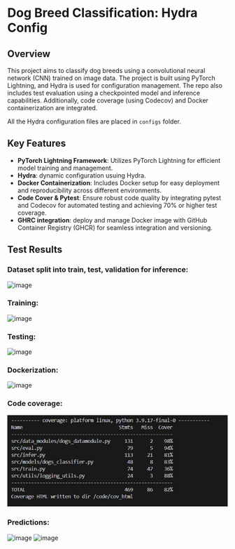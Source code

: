 # Dog Breed Classification: Hydra Config
## Overview
This project aims to classify dog breeds using a convolutional neural network (CNN) trained on image data. The project is built using PyTorch Lightning, and Hydra is used for configuration management. The repo also includes test evaluation using a checkpointed model and inference capabilities. Additionally, code coverage (using Codecov) and Docker containerization are integrated. 

All the Hydra configuration files are placed in `configs` folder.

## Key Features

- **PyTorch Lightning Framework**: Utilizes PyTorch Lightning for efficient model training and management.
- **Hydra**: dynamic configuration usuing Hydra.
- **Docker Containerization**: Includes Docker setup for easy deployment and reproducibility across different environments.
- **Code Cover & Pytest**: Ensure robust code quality by integrating pytest and Codecov for automated testing and achieving 70% or higher test coverage.
- **GHRC integration**: deploy and manage Docker image with GitHub Container Registry (GHCR) for seamless integration and versioning. 

## Test Results

### Dataset split into train, test, validation for inference:
![image](https://github.com/user-attachments/assets/411ead5e-96f0-40a9-9253-e3acd6a6ad99)

### Training:
![image](https://github.com/user-attachments/assets/ad679726-194c-4551-85e9-233af1527427)

### Testing:
![image](https://github.com/user-attachments/assets/e1fa6543-4069-4fb4-a104-ddcd84781519)

### Dockerization:
![image](https://github.com/user-attachments/assets/6b1475c2-fc89-42c5-8a68-beb5ba9db676)

### Code coverage:
![Code Coverage Report](Capture_test_code_coverage.JPG)


### Predictions:
![image](https://github.com/user-attachments/assets/811ff23a-b5e8-45df-8d75-da55205b041f)
![image](https://github.com/user-attachments/assets/d61ca32e-54ef-499c-9e55-a1df96f9b695)




